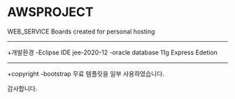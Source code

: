 # AWSPROJECT

WEB_SERVICE
Boards created for personal hosting


---
+개발환경
  -Eclipse IDE jee-2020-12
  -oracle database 11g Express Edetion

---
+copyright
  -bootstrap 무료 템플릿을 일부 사용하였습니다.
  
  
감사합니다.
   
